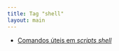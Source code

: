 ```yaml
---
title: Tag "shell"
layout: main
---
```


* [Comandos úteis em _scripts shell_](/./teaching/senai/soca/linux-commands)
